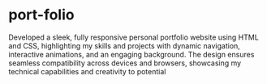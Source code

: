 # port-folio
Developed a sleek, fully responsive personal portfolio website using HTML and CSS, highlighting my skills and projects with dynamic navigation, interactive animations, and an engaging background. The design ensures seamless compatibility across devices and browsers, showcasing my technical capabilities and creativity to potential 

